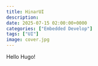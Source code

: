 ```yaml
---
title: HinarUI
description: 
date: 2025-07-15 02:00:00+0000
categories: ["Embedded Develop"]
tags: ["UI"]
image: cover.jpg
---
```


Hello Hugo!
